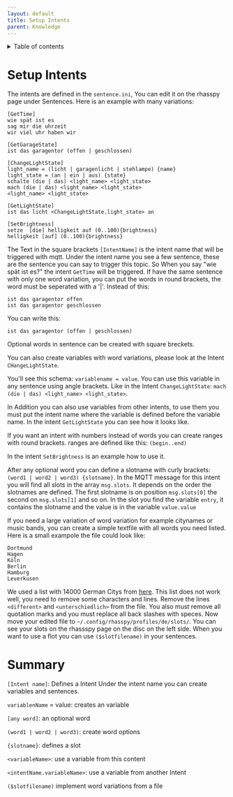 ```yaml
---
layout: default
title: Setup Intents
parent: Knowledge
---
```

<details close markdown="block">
  <summary>
    Table of contents
  </summary>
  {: .text-delta }
1. TOC
{:toc}
</details>

# Setup Intents

The intents are defined in the ``sentence.ini``, You can edit it on the rhasspy page under Sentences.
Here is an example with many variations: 
```
[GetTime]
wie spät ist es
sag mir die uhrzeit
wir viel uhr haben wir

[GetGarageState]
ist das garagentor (offen | geschlossen)

[ChangeLightState]
light_name = (licht | garagenlicht | stehlampe) {name}
light_state = (an | ein | aus) {state}
schalte (die | das) <light_name> <light_state>
mach (die | das) <light_name> <light_state>
<light_name> <light_state>

[GetLightState]
ist das licht <ChangeLightState.light_state> an

[SetBrightness]
setze  [die] helligkeit auf (0..100){brightness}
helligkeit [auf] (0..100){brightness}
```

The Text in the square brackets ``[IntentName]`` is the intent name that will be triggered with mqtt.
Under the intent name you see a few sentence, these are the sentence you can say to trigger this topic.
So When you say "wie spät ist es?" the intent `GetTime` will be triggered.
If have the same sentence with only one word variation, you can put the words in round brackets, the word must be seperated with a '|'.
Instead of this:
```
ist das garagentor offen 
ist das garagentor geschlossen
```
You can write this:
```
ist das garagentor (offen | geschlossen)
```
Optional words in sentence can be created with square breckets. 

You can also create variables with word variations, please look at the Intent `CHangeLightState`.

You'll see this schema: `variablename = value`. You can use this variable in any sentence using angle brackets.
Like in the Intent `ChangeLightState`: `mach (die | das) <light_name> <light_state>`.

In Addition you can also use variables from other intents, to use them you must put the intent name where the variable is defined before the variable name.
In the intent `GetLightState` you can see how it looks like.

If you want an intent with numbers instead of words you can create ranges with round brackets.
ranges are defined like this: `(begin..end)`

In the intent `SetBrightness` is an example how to use it.

After any optional word you can define a slotname with curly brackets: `(word1 | word2 | word3) {slotname}`.
In the MQTT message for this intent you will find all slots in the array `msg.slots`. It depends on the order the slotnames are defined.
The first slotname is on position `msg.slots[0]` the second on `msg.slots[1]` and so on. In the slot you find the variable `entry`, it contains the slotname
and the value is in the variable ``value.value``

If you need a large variation of word variation for example citynames or music bands, you can create a simple textfile with all words you need listed.
Here is a small exampole the file could look like:
```
Dortmund
Hagen
Köln
Berlin
Hamburg
Leverkusen
```
We used a list with 14000 German Citys from [here](https://www.datenbörse.net/item/Liste_von_deutschen_Staedtenamen_.csv).
This list does not work well, you need to remove some characters and lines.
Remove the lines ``<different>`` and ``<unterschiedlich>`` from the file. You also must remove all quotation marks and you must replace all back slashes with speces.
Now move your edited file to ``~/.config/rhasspy/profiles/de/slots/``.
You can see your slots on the rhassspy page on the disc on the left side.
When you want to use a flot you can use ``($slotfilename)`` in your sentences.

# Summary
``[Intent name]``: Defines a Intent
Under the intent name you can create variables and sentences.

``variablenName`` = value: creates an variable

``[any word]``: an optional word

``(word1 | word2 | word3)``: create word options

``{slotname}``: defines a slot

``<variableName>``: use a variable from this content

``<intentName.variableName>``: use a variable from another Intent 

``($slotfilename)`` implement word variations from a file


